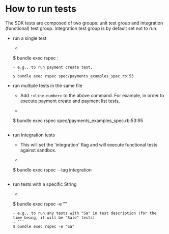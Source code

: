 How to run tests
================

The SDK tests are composed of two groups: unit test group and integration (functional) test group. Integration test group is by default set not to run.

- run a single test
  - ```
  $ bundle exec rspec <test-file>:<line-number>
  ```
  - e.g., to run payment create test,
  - ```
  $ bundle exec rspec spec/payments_examples_spec.rb:53
  ```

- run multiple tests in the same file
  - Add ```:<line-number>``` to the above command. For example, in order to execute payment create and payment list tests,
  - ```
  $ bundle exec rspec spec/payments_examples_spec.rb:53:95
  ```

- run integration tests
  - This will set the 'integration' flag and will execute functional tests against sandbox.
  - ```
  $ bundle exec rspec --tag integration
  ```
  
- run tests with a specific String
  - ```
  $ bundle exec rspec -e "<string>"
  ```
  - e.g., to run any tests with "Sa" in test description (for the time being, it will be "Sale" tests)
  - ```
  $ bundle exec rspec -e "Sa"
  ```
